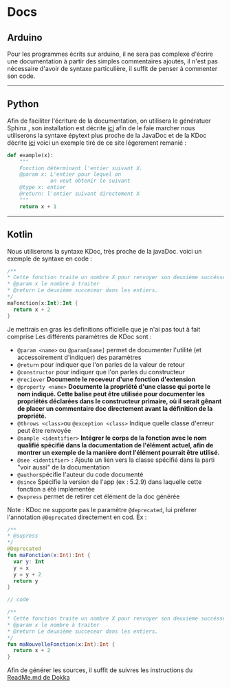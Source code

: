 # Docs

## Arduino
Pour les programmes écrits sur arduino, il ne sera pas complexe d'écrire une documentation à partir des simples commentaires ajoutés, il n'est pas nécessaire d'avoir de syntaxe particulière, il suffit de penser à commenter son code.

___
## Python
Afin de faciliter l'écriture de la documentation, on utilisera le génératuer Sphinx , son installation est décrite [ici](https://www.sphinx-doc.org/en/master/usage/quickstart.html) afin de le faie marcher nous utiliserons la syntaxe épytext plus proche de la JavaDoc et de la KDoc décrite [ici](http://epydoc.sourceforge.net/epytext.html) voici un exemple tiré de ce site légerement remanié :
```python
def example(x):
    """
    Fonction déterminant l'entier suivant X.
    @param x: L'entier pour lequel on
              on veut obtenir le suivant
    @type x: entier
    @return: l'entier suivant directement X
    """
    return x + 1
```

___
## Kotlin
Nous utiliserons la syntaxe KDoc, très proche de la javaDoc.
voici un exemple de syntaxe en code :
```kotlin
/**
* Cette fonction traite un nombre X pour renvoyer son deuxième succésseur entier.
* @param x le nombre à traiter
* @return Le deuxième succeceur dans les entiers.
*/
maFonction(x:Int):Int {
  return x + 2
}
```
Je mettrais en gras les definitions officielle que je n'ai pas tout à fait comprise
Les différents paramètres de KDoc sont :
- `@param <name>` ou `@param[name]` permet de documenter l'utilité (et accessoirement d'indiquer) des paramètres
- `@return` pour indiquer que l'on parles de la valeur de retour
- `@constructor` pour indiquer que l'on parles du constructeur
- `@reciever` **Documente le receveur d'une fonction d'extension**
- `@property <name>` **Documente la propriété d'une classe qui porte le nom indiqué. Cette balise peut être utilisée pour documenter les propriétés déclarées dans le constructeur primaire, où il serait gênant de placer un commentaire doc directement avant la définition de la propriété.**
- `@throws <class>`ou `@exception <class>` Indique quelle classe d'erreur peut être renvoyée
- `@sample <identifier>` **Intégrer le corps de la fonction avec le nom qualifié spécifié dans la documentation de l'élément actuel, afin de montrer un exemple de la manière dont l'élément pourrait être utilisé.**
- `@see <identifier>` : Ajoute un lien vers la classe spécifié dans la parti "voir aussi" de la documentation
- `@author`spécifie l'auteur du code documenté
- `@since` Spécifie la version de l'app (ex : 5.2.9) dans laquelle cette fonction a été implémentée
- `@supress` permet de retirer cet élément de la doc générée 

Note : KDoc ne supporte pas le paramètre `@deprecated`, lui préferer l'annotation `@Deprecated` directement en cod.
Ex :
```kotlin
/**
* @supress
*/
@Deprecated
fun maFonction(x:Int):Int {
  var y: Int
  y = x
  y = y + 2
  return y
}

// code

/**
* Cette fonction traite un nombre X pour renvoyer son deuxième succésseur entier.
* @param x le nombre à traiter
* @return Le deuxième succeceur dans les entiers.
*/
fun maNouvelleFonction(x:Int):Int {
  return x + 2
}
```

Afin de générer les sources, il suffit de suivres les instructions du [ReadMe.md de Dokka](https://github.com/Kotlin/dokka/blob/master/README.md)

